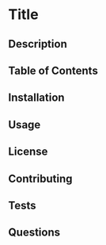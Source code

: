 # Title

## Description

## Table of Contents

## Installation

## Usage

## License

## Contributing

## Tests

## Questions